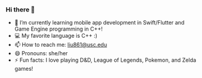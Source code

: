 ### Hi there 👋

- 🌱 I’m currently learning mobile app development in Swift/Flutter and Game Engine programming in C++!
- 💻 My favorite language is C++ :)
- 📫 How to reach me: liu861@usc.edu
- 😄 Pronouns: she/her
- ⚡ Fun facts: I love playing D&D, League of Legends, Pokemon, and Zelda games!

